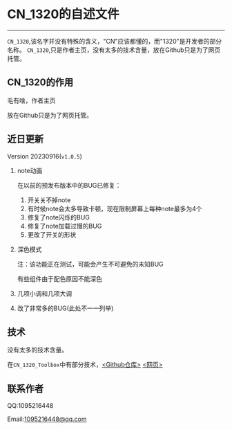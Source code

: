 # CN_1320的自述文件
***
`CN_1320`,该名字并没有特殊的含义，"CN"应该都懂的，而"1320"是开发者的部分名称。
`CN_1320`,只是作者主页，没有太多的技术含量，放在Github只是为了网页托管。
## CN_1320的作用
毛有啥，作者主页

放在Github只是为了网页托管。
## 近日更新
Version 20230916(`v1.0.5`)
1. note动画
    
	在以前的预发布版本中的BUG已修复：
	1. 开关关不掉note
	2. 有时候note会太多导致卡顿，现在限制屏幕上每种note最多为4个
	3. 修复了note闪烁的BUG
	4. 修复了note加载过慢的BUG
	5. 更改了开关的形状
2. 深色模式

     注：该功能正在测试，可能会产生不可避免的未知BUG
	 
	 有些组件由于配色原因不能深色
3. 几项小调和几项大调
4. 改了非常多的BUG(此处不一一列举)
## 技术
没有太多的技术含量。

在`CN_1320_Toolbox`中有部分技术，[<Github仓库>](https://github.com/CHCAT1320/CN_1320_Toolbox)
[<网页>](https://chcat1320.github.io/CN_1320_Toolbox/)
## 联系作者
QQ:1095216448

Email:1095216448@qq.com